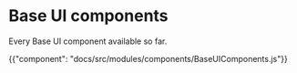 # Base UI components

<p class="description">Every Base UI component available so far.</p>

{{"component": "docs/src/modules/components/BaseUIComponents.js"}}
